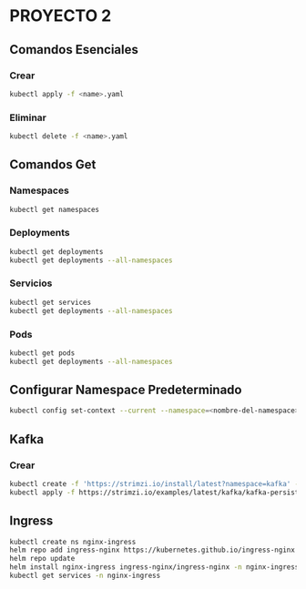 # PROYECTO 2

## Comandos Esenciales

### Crear

```bash
kubectl apply -f <name>.yaml
```

### Eliminar

```bash
kubectl delete -f <name>.yaml
```

## Comandos Get

### Namespaces

```bash
kubectl get namespaces
```

### Deployments

```bash
kubectl get deployments
kubectl get deployments --all-namespaces
```

### Servicios

```bash
kubectl get services
kubectl get deployments --all-namespaces

```

### Pods

```bash
kubectl get pods
kubectl get deployments --all-namespaces

```

## Configurar Namespace Predeterminado

```bash
kubectl config set-context --current --namespace=<nombre-del-namespace>
```

## Kafka

### Crear

```bash
kubectl create -f 'https://strimzi.io/install/latest?namespace=kafka' -n <nombre_namespace>
kubectl apply -f https://strimzi.io/examples/latest/kafka/kafka-persistent-single.yaml -n <nombre_namespace>
```

## Ingress

```bash
kubectl create ns nginx-ingress
helm repo add ingress-nginx https://kubernetes.github.io/ingress-nginx
helm repo update
helm install nginx-ingress ingress-nginx/ingress-nginx -n nginx-ingress
kubectl get services -n nginx-ingress
```

